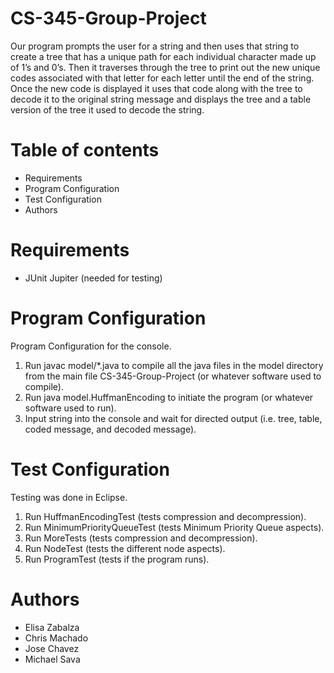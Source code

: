 # CS-345-Group-Project

Our program prompts the user for a string and then uses that string to create a tree that has a unique path for each individual 
character made up of 1’s and 0’s. Then it traverses through the tree to print out the new unique codes associated with that letter 
for each letter until the end of the string. Once the new code is displayed it uses that code along with the tree to decode 
it to the original string message and displays the tree and a table version of the tree it used to decode the string.


# Table of contents

- Requirements
- Program Configuration
- Test Configuration
- Authors


# Requirements

- JUnit Jupiter (needed for testing)


# Program Configuration

Program Configuration for the console.

1. Run javac model/*.java to compile all the java files in the model directory from the main file CS-345-Group-Project (or whatever software used to compile).
2. Run java model.HuffmanEncoding to initiate the program (or whatever software used to run).
3. Input string into the console and wait for directed output (i.e. tree, table, coded message, and decoded message).


# Test Configuration

Testing was done in Eclipse. 

1. Run HuffmanEncodingTest (tests compression and decompression).
2. Run MinimumPriorityQueueTest (tests Minimum Priority Queue aspects).
3. Run MoreTests (tests compression and decompression).
4. Run NodeTest (tests the different node aspects).
5. Run ProgramTest (tests if the program runs).


# Authors

- Elisa Zabalza
- Chris Machado
- Jose Chavez
- Michael Sava
